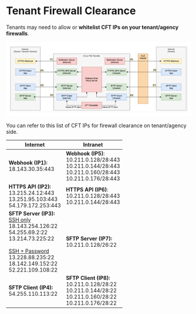 # Tenant Firewall Clearance

<!-- 
This diagram shows the CFT infrastructure.

![firewall-clearances](assets/firewall-clearances.png)
-->

Tenants may need to allow or **whitelist CFT IPs on your tenant/agency firewalls**.

![firewall-clearances](assets/firewall-clearances.png)

You can refer to this list of CFT IPs for firewall clearance on tenant/agency side.

|  Internet  |  Intranet  |
|---|---|
| **Webhook (IP1):**<br>18.143.30.35:443 | **Webhook (IP5)**:<br>10.211.0.128/28:443<br>10.211.0.144/28:443<br>10.211.0.160/28:443<br>10.211.0.176/28:443  |
| **HTTPS API (IP2):**<br>13.215.24.12:443<br>13.251.95.103:443<br>54.179.172.253:443  | **HTTPS API (IP6)**:<br>10.211.0.128/28:443<br>10.211.0.144/28:443  |
| **SFTP Server (IP3):**<br><u>SSH only</u><br>18.143.254.126:22<br>54.255.69.2:22<br>13.214.73.225:22<br><br><u>SSH + Password</u><br>13.228.88.235:22<br>18.142.149.152:22<br>52.221.109.108:22  | **SFTP Server (IP7):**<br>10.211.0.128/26:22  |
| **SFTP Client (IP4):**<br>54.255.110.113:22  | **SFTP Client (IP8):**<br>10.211.0.128/28:22<br>10.211.0.144/28:22<br>10.211.0.160/28:22<br>10.211.0.176/28:22  |


<!-- 

## Whitelist the CFT Notification Server IPs

To **allow webhook file transfer notifications from CFT**, whitelist the following endpoints.
- Internet: 
    - 18.143.30.35:443 
- Intranet: <br> 
    - 10.211.0.128/28:443<br>
    - 10.211.0.144/28:443<br>
    - 10.211.0.160/28:443<br>
    - 10.211.0.176/28:443

## Whitelist the CFT SFTP Client Endpoints

To **allow the CFT SFTP Client to connect to the tenant SFTP Server**, whitelist the following endpoints.
- Internet: 
    - 54.255.110.113
- Intranet: <br>
    - 10.211.0.128/28:22<br>
    - 10.211.0.144/28:22<br>
    - 10.211.0.160/28:22<br>
    - 10.211.0.176/28:22 


## Internet zone 

If your system is located in the internet zone, refer to the following CFT internet endpoints.

|   | |
| -- | -- |
| **CFT Notification Server Endpoint**<br>18.143.30.35:443 | Whitelist the CFT Notification Server Endpoint to receive webhook notifications to your system from CFT. 
| **CFT API Server**<br>13.215.24.12:443<br>13.251.95.103:443<br>54.179.172.253:443 | Test the connectivity to CFT API Server using  these endpoints.
| **CFT SFTP Server**<br>18.143.254.126:22<br>54.255.69.2:22<br>13.214.73.225:22 | Test the connectivity to CFT API Server using  these endpoints. |
| **CFT SFTP Client**<br>54.255.110.113 | |



| HTTPS | |
|---|---|
| **INTERNET** | **INTRANET** |
| **Webhook (IP1):**<br>18.143.30.35:443 | **Webhook (IP5):**<br>10.211.0.128/28:443<br>10.211.0.144/28:443<br>10.211.0.160/28:443<br>10.211.0.176/28:443 |
| **Internet endpoints (IP2):**<br>13.215.24.12:443<br>13.251.95.103:443<br>54.179.172.253:443 | **Intranet endpoints (IP6):**<br>10.211.0.128/28:443<br>10.211.0.144/28:443 |


| SFTP | |
|---|---|
| **INTERNET** | **INTRANET** |
| **CFT SFTP Server<br>endpoints (IP3):**<br>18.143.254.126:22<br>54.255.69.2:22<br>13.214.73.225:22 | **CFT SFTP Server<br>endpoints (IP7):**<br>10.211.0.128/26:22 |
| **CFT SFTP Client<br>endpoints (IP4):**<br>54.255.110.113 | **CFT SFTP Client<br>endpoints (IP8):**<br>10.211.0.128/28:22<br>10.211.0.144/28:22<br>10.211.0.160/28:22<br>10.211.0.176/28:22 |

-->